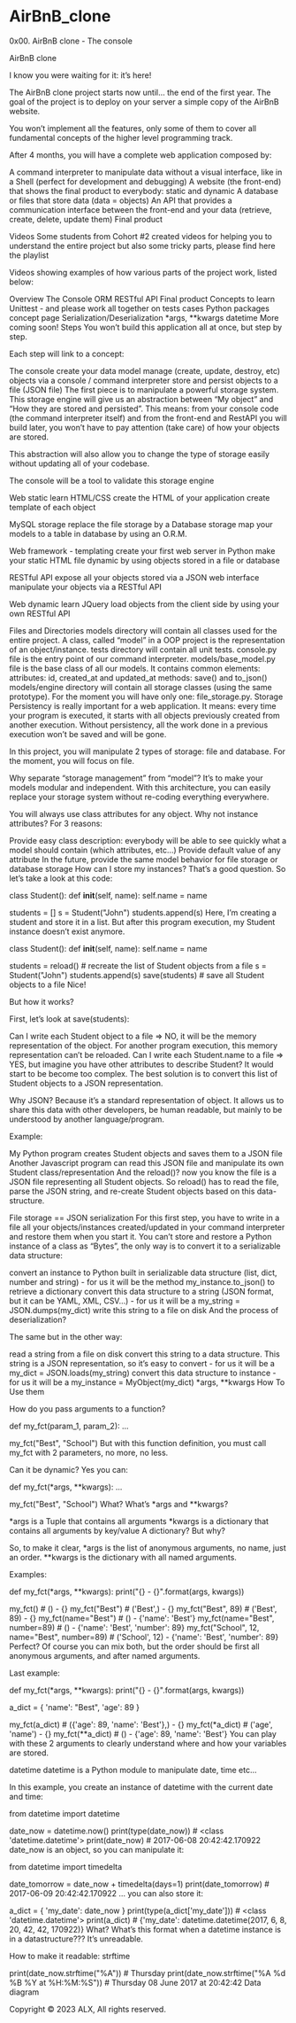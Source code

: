 # AirBnB_clone
0x00. AirBnB clone - The console

AirBnB clone


I know you were waiting for it: it’s here!

The AirBnB clone project starts now until… the end of the first year. The goal of the project is to deploy on your server a simple copy of the AirBnB website.

You won’t implement all the features, only some of them to cover all fundamental concepts of the higher level programming track.

After 4 months, you will have a complete web application composed by:

A command interpreter to manipulate data without a visual interface, like in a Shell (perfect for development and debugging)
A website (the front-end) that shows the final product to everybody: static and dynamic
A database or files that store data (data = objects)
An API that provides a communication interface between the front-end and your data (retrieve, create, delete, update them)
Final product
 

Videos
Some students from Cohort #2 created videos for helping you to understand the entire project but also some tricky parts, please find here the playlist

Videos showing examples of how various parts of the project work, listed below:

Overview
The Console
ORM
RESTful API
Final product
Concepts to learn
Unittest - and please work all together on tests cases
Python packages concept page
Serialization/Deserialization
*args, **kwargs
datetime
More coming soon!
Steps
You won’t build this application all at once, but step by step.

Each step will link to a concept:

The console
create your data model
manage (create, update, destroy, etc) objects via a console / command interpreter
store and persist objects to a file (JSON file)
The first piece is to manipulate a powerful storage system. This storage engine will give us an abstraction between “My object” and “How they are stored and persisted”. This means: from your console code (the command interpreter itself) and from the front-end and RestAPI you will build later, you won’t have to pay attention (take care) of how your objects are stored.

This abstraction will also allow you to change the type of storage easily without updating all of your codebase.

The console will be a tool to validate this storage engine



Web static
learn HTML/CSS
create the HTML of your application
create template of each object


MySQL storage
replace the file storage by a Database storage
map your models to a table in database by using an O.R.M.


Web framework - templating
create your first web server in Python
make your static HTML file dynamic by using objects stored in a file or database


RESTful API
expose all your objects stored via a JSON web interface
manipulate your objects via a RESTful API


Web dynamic
learn JQuery
load objects from the client side by using your own RESTful API


Files and Directories
models directory will contain all classes used for the entire project. A class, called “model” in a OOP project is the representation of an object/instance.
tests directory will contain all unit tests.
console.py file is the entry point of our command interpreter.
models/base_model.py file is the base class of all our models. It contains common elements:
attributes: id, created_at and updated_at
methods: save() and to_json()
models/engine directory will contain all storage classes (using the same prototype). For the moment you will have only one: file_storage.py.
Storage
Persistency is really important for a web application. It means: every time your program is executed, it starts with all objects previously created from another execution. Without persistency, all the work done in a previous execution won’t be saved and will be gone.

In this project, you will manipulate 2 types of storage: file and database. For the moment, you will focus on file.

Why separate “storage management” from “model”? It’s to make your models modular and independent. With this architecture, you can easily replace your storage system without re-coding everything everywhere.

You will always use class attributes for any object. Why not instance attributes? For 3 reasons:

Provide easy class description: everybody will be able to see quickly what a model should contain (which attributes, etc…)
Provide default value of any attribute
In the future, provide the same model behavior for file storage or database storage
How can I store my instances?
That’s a good question. So let’s take a look at this code:

class Student():
    def __init__(self, name):
        self.name = name

students = []
s = Student("John")
students.append(s)
Here, I’m creating a student and store it in a list. But after this program execution, my Student instance doesn’t exist anymore.

class Student():
    def __init__(self, name):
        self.name = name

students = reload() # recreate the list of Student objects from a file
s = Student("John")
students.append(s)
save(students) # save all Student objects to a file
Nice!

But how it works?

First, let’s look at save(students):

Can I write each Student object to a file => NO, it will be the memory representation of the object. For another program execution, this memory representation can’t be reloaded.
Can I write each Student.name to a file => YES, but imagine you have other attributes to describe Student? It would start to be become too complex.
The best solution is to convert this list of Student objects to a JSON representation.

Why JSON? Because it’s a standard representation of object. It allows us to share this data with other developers, be human readable, but mainly to be understood by another language/program.

Example:

My Python program creates Student objects and saves them to a JSON file
Another Javascript program can read this JSON file and manipulate its own Student class/representation
And the reload()? now you know the file is a JSON file representing all Student objects. So reload() has to read the file, parse the JSON string, and re-create Student objects based on this data-structure.

File storage == JSON serialization
For this first step, you have to write in a file all your objects/instances created/updated in your command interpreter and restore them when you start it. You can’t store and restore a Python instance of a class as “Bytes”, the only way is to convert it to a serializable data structure:

convert an instance to Python built in serializable data structure (list, dict, number and string) - for us it will be the method my_instance.to_json() to retrieve a dictionary
convert this data structure to a string (JSON format, but it can be YAML, XML, CSV…) - for us it will be a my_string = JSON.dumps(my_dict)
write this string to a file on disk
And the process of deserialization?

The same but in the other way:

read a string from a file on disk
convert this string to a data structure. This string is a JSON representation, so it’s easy to convert - for us it will be a my_dict = JSON.loads(my_string)
convert this data structure to instance - for us it will be a my_instance = MyObject(my_dict)
*args, **kwargs
How To Use them

How do you pass arguments to a function?

def my_fct(param_1, param_2):
    ...

my_fct("Best", "School")
But with this function definition, you must call my_fct with 2 parameters, no more, no less.

Can it be dynamic? Yes you can:

def my_fct(*args, **kwargs):
    ...

my_fct("Best", "School")
What? What’s *args and **kwargs?

*args is a Tuple that contains all arguments
*kwargs is a dictionary that contains all arguments by key/value
A dictionary? But why?

So, to make it clear, *args is the list of anonymous arguments, no name, just an order. **kwargs is the dictionary with all named arguments.

Examples:

def my_fct(*args, **kwargs):
    print("{} - {}".format(args, kwargs))

my_fct() # () - {}
my_fct("Best") # ('Best',) - {}
my_fct("Best", 89) # ('Best', 89) - {}
my_fct(name="Best") # () - {'name': 'Best'}
my_fct(name="Best", number=89) # () - {'name': 'Best', 'number': 89}
my_fct("School", 12, name="Best", number=89) # ('School', 12) - {'name': 'Best', 'number': 89}
Perfect? Of course you can mix both, but the order should be first all anonymous arguments, and after named arguments.

Last example:

def my_fct(*args, **kwargs):
    print("{} - {}".format(args, kwargs))

a_dict = { 'name': "Best", 'age': 89 }

my_fct(a_dict) # ({'age': 89, 'name': 'Best'},) - {}
my_fct(*a_dict) # ('age', 'name') - {}
my_fct(**a_dict) # () - {'age': 89, 'name': 'Best'}
You can play with these 2 arguments to clearly understand where and how your variables are stored.

datetime
datetime is a Python module to manipulate date, time etc…

In this example, you create an instance of datetime with the current date and time:

from datetime import datetime

date_now = datetime.now()
print(type(date_now)) # <class 'datetime.datetime'>
print(date_now) # 2017-06-08 20:42:42.170922
date_now is an object, so you can manipulate it:

from datetime import timedelta

date_tomorrow = date_now + timedelta(days=1)
print(date_tomorrow) # 2017-06-09 20:42:42.170922
… you can also store it:

a_dict = { 'my_date': date_now }
print(type(a_dict['my_date'])) # <class 'datetime.datetime'>
print(a_dict) # {'my_date': datetime.datetime(2017, 6, 8, 20, 42, 42, 170922)}
What? What’s this format when a datetime instance is in a datastructure??? It’s unreadable.

How to make it readable: strftime

print(date_now.strftime("%A")) # Thursday
print(date_now.strftime("%A %d %B %Y at %H:%M:%S")) # Thursday 08 June 2017 at 20:42:42
Data diagram


Copyright © 2023 ALX, All rights reserved.
